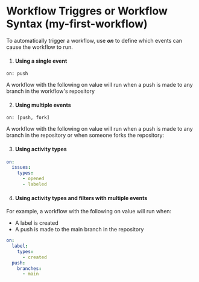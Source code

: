 
# Workflow Triggres or Workflow Syntax (my-first-workflow)

To automatically trigger a workflow, use ***on*** to define which events can cause the workflow to run.

1. #### Using a single event
`on: push`

A workflow with the following on value will run when a push is made to any branch in the workflow's repository

2. #### Using multiple events
`on: [push, fork]`

A workflow with the following on value will run when a push is made to any branch in the repository or when someone forks the repository:

3. #### Using activity types
``` yaml
on:
  issues:
    types:
      - opened
      - labeled
```
4. #### Using activity types and filters with multiple events
For example, a workflow with the following on value will run when:

* A label is created
* A push is made to the main branch in the repository
``` yaml
on:
  label:
    types:
      - created
  push:
    branches:
      - main
```
